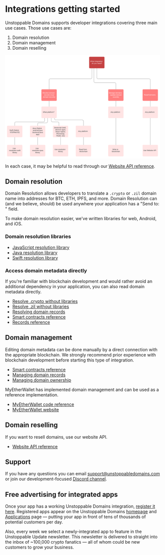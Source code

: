 # Integrations getting started

Unstoppable Domains supports developer integrations covering three main use cases. Those use cases are:

1. Domain resolution
2. Domain management
3. Domain reselling

![](../.gitbook/assets/integrations_decision_framework.svg)

In each case, it may be helpful to read through our [Website API reference](https://apidocs.unstoppabledomains.com/).

## Domain resolution

Domain Resolution allows developers to translate a `.crypto` or `.zil` domain name into addresses for BTC, ETH, IPFS, and more. Domain Resolution can (and we believe, should) be used anywhere your application has a "Send to: " field.

To make domain resolution easier, we've written libraries for web, Android, and iOS.

### Domain resolution libraries

- [JavaScript resolution library](https://github.com/unstoppabledomains/resolution)
- [Java resolution library](https://github.com/unstoppabledomains/resolution-java)
- [Swift resolution library](https://github.com/unstoppabledomains/resolution-swift)

### Access domain metadata directly

If you're familiar with blockchain development and would rather avoid an additional dependency in your application, you can also read domain metadata directly.

- [Resolve .crypto without libraries](https://medium.com/unstoppabledomains/how-to-resolve-crypto-domain-names-82046db0404a)
- [Resolve .zil without libraries](https://medium.com/unstoppabledomains/how-to-resolve-zil-domain-names-f43da8fe37a9)
- [Resolving domain records](../domain-registry-essentials/resolving-domain-records.md)
- [Smart contracts reference](../domain-registry-essentials/cns-smart-contracts.md)
- [Records reference](../domain-registry-essentials/records-reference.md)

## Domain management

Editing domain metadata can be done manually by a direct connection with the appropriate blockchain. We strongly recommend prior experience with blockchain development before starting this type of integration.

- [Smart contracts reference](../domain-registry-essentials/cns-smart-contracts.md)
- [Managing domain records](../managing-domains/managing-domain-records.md)
- [Managing domain ownership](../managing-domains/managing-domain-ownership.md)

MyEtherWallet has implemented domain management and can be used as a reference implementation.

- [MyEtherWallet code reference](https://github.com/MyEtherWallet/MyEtherWallet/tree/master/src/dapps/Unstoppable)    
- [MyEtherWallet website](https://www.myetherwallet.com)

## Domain reselling

If you want to resell domains, use our website API.

- [Website API reference](https://apidocs.unstoppabledomains.com/)

## Support

If you have any questions you can email support@unstoppabledomains.com or join our development-focused [Discord channel](https://discord.gg/b6ZVxSZ9Hn).

## Free advertising for integrated apps

Once your app has a working Unstoppable Domains integration, [register it here](https://unstoppabledomains.com/app-submission). Registered apps appear on the Unstoppable Domains [homepage](https://unstoppabledomains.com/) and [Applications](https://unstoppabledomains.com/apps) page — putting your app in front of tens of thousands of potential customers per day.

Also, every week we select a newly-integrated app to feature in the Unstoppable Update newsletter. This newsletter is delivered to straight into the inbox of ~100,000 crypto fanatics — all of whom could be new customers to grow your business.
